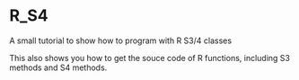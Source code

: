 # R_S4
A small tutorial to show how to program with R S3/4 classes

This also shows you how to get the souce code of R functions, including S3 methods and S4 methods.

